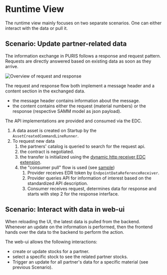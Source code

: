 # Runtime View

The runtime view mainly focuses on two separate scenarios. One can either interact with the data or pull it.

## Scenario: Update partner-related data

The information exchange in PURIS follows a response and request pattern. Requests are directly answered based on
existing data as soon as they arrive.

![Overview of request and response](img/6-api-flow.svg)

The request and response flow both implement a message header and a content section in the exchanged data.
- the message header contains information about the message.
- the content contains either the request (material numbers) or the response (respective SAMM model as json payload).

The API implementations are provided and consumed via the EDC.
1. A data asset is created on Startup by the `AssetCreatedCommandLineRunner`.
1. To request new data
    1. the partners' catalog is queried to search for the request api.
    1. the contract is negotiated.
    1. the transfer is initialized using the [dynamic http receiver EDC extension](https://github.com/eclipse-edc/Connector/tree/main/extensions/control-plane/transfer/transfer-pull-http-dynamic-receiver).
    1. the "consumer pull" flow is used (see [sample](https://github.com/eclipse-edc/Samples/tree/main/transfer/transfer-06-consumer-pull-http))
        1. Provider receives EDR token by `EndpointDataReferenceReceiver`.
        1. Provider queries API for information of interest based on the standardized API description.
        1. Consumer receives request, determines data for response and starts with step 2 for the response interface.

## Scenario: Interact with data in web-ui

When reloading the UI, the latest data is pulled from the backend. Whenever an update on the information is performed,
then the frontend hands over the data to the backend to perform the action.

The web-ui allows the following interactions:
- create or update stocks for a partner.
- select a specific stock to see the related partner stocks.
- Trigger an update for all partner's data for a specific material (see previous Scenario).
